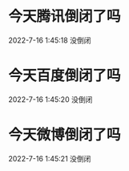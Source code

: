 # 今天腾讯倒闭了吗

2022-7-16 1:45:18 没倒闭

# 今天百度倒闭了吗

2022-7-16 1:45:20 没倒闭

# 今天微博倒闭了吗

2022-7-16 1:45:21 没倒闭

